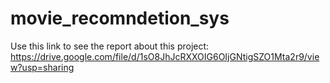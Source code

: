 # movie_recomndetion_sys
Use this link to see the report about this project:
https://drive.google.com/file/d/1sO8JhJcRXXOIG6OIjGNtigSZO1Mta2r9/view?usp=sharing
